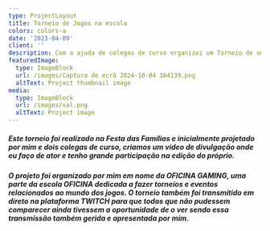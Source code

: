 ```yaml
---
type: ProjectLayout
title: Torneio de Jogos na escola
colors: colors-a
date: '2023-04-09'
client: ''
description: Com a ajuda de colegas de curso organizei um Torneio de um jogos.
featuredImage:
  type: ImageBlock
  url: /images/Captura de ecrã 2024-10-04 164139.png
  altText: Project thumbnail image
media:
  type: ImageBlock
  url: /images/val.png
  altText: Project image
---
```

##### Este torneio foi realizado na Festa das Famílias e inicialmente projetado por mim e dois colegas de curso, criamos um vídeo de divulgação onde eu faço de ator e tenho grande participação na edição do  próprio.

##### O projeto foi organizado por mim em nome da OFICINA GAMING, uma parte da escola OFICINA dedicada a fazer torneios e eventos relacionados ao mundo dos jogos. O torneio também foi transmitido em direto na plataforma TWITCH para que todos que não pudessem comparecer ainda tivessem a oportunidade de o ver sendo essa transmissão também gerida e apresentada por mim.

